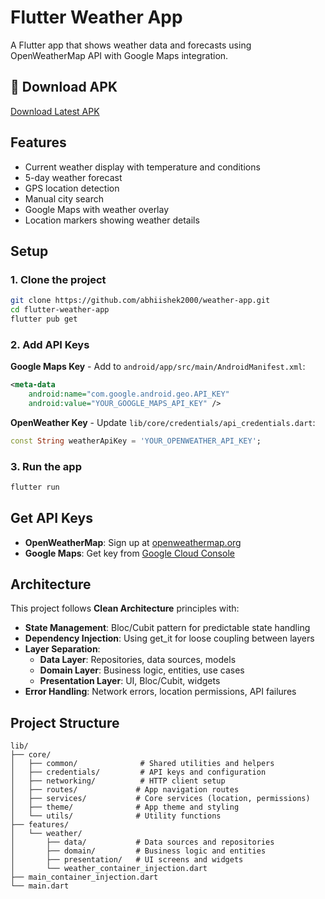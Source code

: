 # Flutter Weather App

A Flutter app that shows weather data and forecasts using OpenWeatherMap API with Google Maps integration.

## 📱 Download APK

[Download Latest APK](https://drive.google.com/file/d/1PgANOuZuJXisKaN2t_c1ab6hwTprpbP3/view?usp=sharing)


## Features

- Current weather display with temperature and conditions
- 5-day weather forecast
- GPS location detection
- Manual city search
- Google Maps with weather overlay
- Location markers showing weather details

## Setup

### 1. Clone the project
```bash
git clone https://github.com/abhiishek2000/weather-app.git
cd flutter-weather-app
flutter pub get
```

### 2. Add API Keys

**Google Maps Key** - Add to `android/app/src/main/AndroidManifest.xml`:
```xml
<meta-data
    android:name="com.google.android.geo.API_KEY"
    android:value="YOUR_GOOGLE_MAPS_API_KEY" />
```

**OpenWeather Key** - Update `lib/core/credentials/api_credentials.dart`:
```dart
const String weatherApiKey = 'YOUR_OPENWEATHER_API_KEY';
```

### 3. Run the app
```bash
flutter run
```

## Get API Keys

- **OpenWeatherMap**: Sign up at [openweathermap.org](https://openweathermap.org/api)
- **Google Maps**: Get key from [Google Cloud Console](https://console.cloud.google.com/)

## Architecture

This project follows **Clean Architecture** principles with:

- **State Management**: Bloc/Cubit pattern for predictable state handling
- **Dependency Injection**: Using get_it for loose coupling between layers
- **Layer Separation**:
    - **Data Layer**: Repositories, data sources, models
    - **Domain Layer**: Business logic, entities, use cases
    - **Presentation Layer**: UI, Bloc/Cubit, widgets
- **Error Handling**: Network errors, location permissions, API failures

## Project Structure
```
lib/
├── core/
│   ├── common/              # Shared utilities and helpers
│   ├── credentials/         # API keys and configuration
│   ├── networking/          # HTTP client setup
│   ├── routes/             # App navigation routes
│   ├── services/           # Core services (location, permissions)
│   ├── theme/              # App theme and styling
│   └── utils/              # Utility functions
├── features/
│   └── weather/
│       ├── data/           # Data sources and repositories
│       ├── domain/         # Business logic and entities
│       ├── presentation/   # UI screens and widgets
│       └── weather_container_injection.dart
├── main_container_injection.dart
└── main.dart
```




